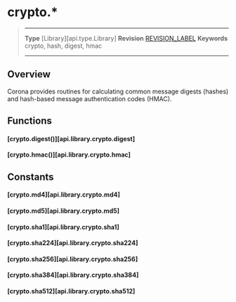 # crypto.*

> --------------------- ------------------------------------------------------------------------------------------
> __Type__              [Library][api.type.Library]
> __Revision__          [REVISION_LABEL](REVISION_URL)
> __Keywords__          crypto, hash, digest, hmac
> --------------------- ------------------------------------------------------------------------------------------

## Overview

Corona provides routines for calculating common message digests (hashes) and hash-based message authentication codes (HMAC).

## Functions

#### [crypto.digest()][api.library.crypto.digest]

#### [crypto.hmac()][api.library.crypto.hmac]

## Constants

#### [crypto.md4][api.library.crypto.md4]

#### [crypto.md5][api.library.crypto.md5]

#### [crypto.sha1][api.library.crypto.sha1]

#### [crypto.sha224][api.library.crypto.sha224]

#### [crypto.sha256][api.library.crypto.sha256]

#### [crypto.sha384][api.library.crypto.sha384]

#### [crypto.sha512][api.library.crypto.sha512]
